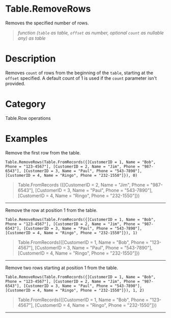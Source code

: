 ﻿# Table.RemoveRows
Removes the specified number of rows.
> _function (<code>table</code> as table, <code>offset</code> as number, optional <code>count</code> as nullable any) as table_
# Description 
Removes <code>count</code> of rows from the beginning of the <code>table</code>, starting at the <code>offset</code> specified. A default count of 1 is used if the <code>count</code> parameter isn't provided. 
# Category 
Table.Row operations
# Examples 
Remove the first row from the table.
```
Table.RemoveRows(Table.FromRecords({[CustomerID = 1, Name = "Bob", Phone = "123-4567"], [CustomerID = 2, Name = "Jim", Phone = "987-6543"], [CustomerID = 3, Name = "Paul", Phone = "543-7890"], [CustomerID = 4, Name = "Ringo", Phone = "232-1550"]}), 0)
```
> Table.FromRecords ({[CustomerID = 2, Name = "Jim", Phone = "987-6543"],  [CustomerID = 3, Name = "Paul", Phone = "543-7890"], [CustomerID = 4, Name = "Ringo", Phone = "232-1550"]})
***
Remove the row at position 1 from the table.
```
Table.RemoveRows(Table.FromRecords({[CustomerID = 1, Name = "Bob", Phone = "123-4567"], [CustomerID = 2, Name = "Jim", Phone = "987-6543"], [CustomerID = 3, Name = "Paul", Phone = "543-7890"], [CustomerID = 4, Name = "Ringo", Phone = "232-1550"]}), 1)
```
> Table.FromRecords({[CustomerID = 1, Name = "Bob", Phone = "123-4567"], [CustomerID = 3, Name = "Paul", Phone = "543-7890"], [CustomerID = 4, Name = "Ringo", Phone = "232-1550"]})
***
Remove two rows starting at position 1 from the table.
```
Table.RemoveRows(Table.FromRecords({[CustomerID = 1, Name = "Bob", Phone = "123-4567"], [CustomerID = 2, Name = "Jim", Phone = "987-6543"], [CustomerID = 3, Name = "Paul", Phone = "543-7890"], [CustomerID = 4, Name = "Ringo", Phone = "232-1550"]}), 1, 2)
```
> Table.FromRecords({[CustomerID = 1, Name = "Bob", Phone = "123-4567"], [CustomerID = 4, Name = "Ringo", Phone = "232-1550"]})
***
